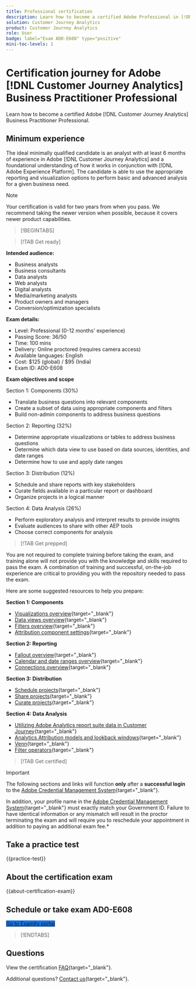 ```yaml
---
title: Professional certification
description: Learn how to become a certified Adobe Professional in [!DNL Customer Journey Analytics]
solution: Customer Journey Analytics
product: Customer Journey Analytics
role: User
badge: label="Exam AD0-E608" type="positive"
mini-toc-levels: 1
---
```

# Certification journey for Adobe [!DNL Customer Journey Analytics] Business Practitioner Professional

Learn how to become a certified Adobe [!DNL Customer Journey Analytics] Business Practitioner Professional.

## Minimum experience

The ideal minimally qualified candidate is an analyst with at least 6 months of experience in Adobe [!DNL Customer Journey Analytics] and a foundational understanding of how it works in conjunction with [!DNL Adobe Experience Platform]. The candidate is able to use the appropriate reporting and visualization options to perform basic and advanced analysis for a given business need.

>[!NOTE]
>
>Your certification is valid for two years from when you pass. We recommend taking the newer version when possible, because it covers newer product capabilities.

>[!BEGINTABS]

>[!TAB Get ready]

**Intended audience:**

* Business analysts
* Business consultants
* Data analysts
* Web analysts
* Digital analysts
* Media/marketing analysts
* Product owners and managers
* Conversion/optimization specialists

**Exam details:**

* Level: Professional (0-12 months' experience)
* Passing Score: 36/50
* Time: 100 mins
* Delivery: Online proctored (requires camera access)
* Available languages: English
* Cost: $125 (global) / $95 (India)
* Exam ID: AD0-E608

**Exam objectives and scope**

Section 1: Components (30%)

* Translate business questions into relevant components
* Create a subset of data using appropriate components and filters
* Build non-admin components to address business questions

Section 2: Reporting (32%)

* Determine appropriate visualizations or tables to address business questions
* Determine which data view to use based on data sources, identities, and date ranges
* Determine how to use and apply date ranges

Section 3: Distribution (12%)

* Schedule and share reports with key stakeholders
* Curate fields available in a particular report or dashboard
* Organize projects in a logical manner

Section 4: Data Analysis (26%)

* Perform exploratory analysis and interpret results to provide insights
* Evaluate audiences to share with other AEP tools
* Choose correct components for analysis

>[!TAB Get prepped]

You are not required to complete training before taking the exam, and training alone will not provide you with the knowledge and skills required to pass the exam. A combination of training and successful, on-the-job experience are critical to providing you with the repository needed to pass the exam.

Here are some suggested resources to help you prepare:

**Section 1: Components**

* [Visualizations overview](https://experienceleague.adobe.com/docs/analytics-platform/using/cja-workspace/visualizations/freeform-analysis-visualizations.html){target="_blank"}
* [Data views overview](https://experienceleague.adobe.com/docs/analytics-platform/using/cja-dataviews/data-views.html){target="_blank"}
* [Filters overview](https://experienceleague.adobe.com/docs/analytics-platform/using/cja-components/cja-filters/filters-overview.html){target="_blank"}
* [Attribution component settings](https://experienceleague.adobe.com/docs/analytics-platform/using/cja-dataviews/component-settings/attribution.html){target="_blank"}

**Section 2: Reporting**

* [Fallout overview](https://experienceleague.adobe.com/docs/analytics-platform/using/cja-workspace/visualizations/fallout/fallout-flow.html){target="_blank"}
* [Calendar and date ranges overview](https://experienceleague.adobe.com/docs/analytics-platform/using/cja-components/cja-date-ranges/calendar.html){target="_blank"}
* [Connections overview](https://experienceleague.adobe.com/docs/analytics-platform/using/cja-connections/overview.html){target="_blank"}

**Section 3: Distribution**

* [Schedule projects](https://experienceleague.adobe.com/docs/analytics-platform/using/cja-workspace/curate-share/t-schedule-report.html){target="_blank"}
* [Share projects](https://experienceleague.adobe.com/docs/analytics-platform/using/cja-workspace/curate-share/share-projects.html){target="_blank"}
* [Curate projects](https://experienceleague.adobe.com/docs/analytics-platform/using/cja-workspace/curate-share/curate.html){target="_blank"}

**Section 4: Data Analysis**

* [Utilizing Adobe Analytics report suite data in Customer Journey](https://experienceleague.adobe.com/docs/analytics-platform/using/compare-aa-cja/cja-aa-comparison/aa-data-in-cja.html){target="_blank"}
* [Analytics Attribution models and lookback windows](https://experienceleague.adobe.com/docs/analytics/analyze/analysis-workspace/attribution/models.html?lang=en%22%3ehttps://experienceleague.adobe.com/docs/analytics/analyze/analysis-workspace/attribution/models.html){target="_blank"}
* [Venn](https://experienceleague.adobe.com/docs/analytics/analyze/analysis-workspace/visualizations/venn.html){target="_blank"}
* [Filter operators](https://experienceleague.adobe.com/docs/analytics-platform/using/cja-components/cja-filters/operators.html){target="_blank"}

>[!TAB Get certified]

>[!IMPORTANT]
>
>The following sections and links will function **only** after a **successful login** to the [Adobe Credential Management System](https://www.certmetrics.com/adobe){target="_blank"}. 
>
>In addition, your profile name in the [Adobe Credential Management System](https://www.certmetrics.com/adobe){target="_blank"} must exactly match your Government ID. Failure to have identical information or any mismatch will result in the proctor terminating the exam and will require you to reschedule your appointment in addition to paying an additional exam fee.*


## Take a practice test

{{practice-test}}

## About the certification exam

{{about-certification-exam}}

## Schedule or take exam AD0-E608

<a href="https://www.certmetrics.com/adobe/candidate/examity_sso.aspx?eid=AD0-E608" target="_blank" class="spectrum-Button spectrum-Button--fill spectrum-Button--accent spectrum-Button--sizeM is-margin-bottom-big-big at-element-click-tracking" style="background-color:#1473E6">
                    
 <span class="spectrum-Button-label has-no-wrap">
   Go to Examity portal
</span>
</a>

>[!ENDTABS]

## Questions

View the certification [FAQ](https://experienceleague.adobe.com/docs/certification/certification/faq.html){target="_blank"}.

Additional questions? [Contact us](mailto:certif@adobe.com){target="_blank"}.
